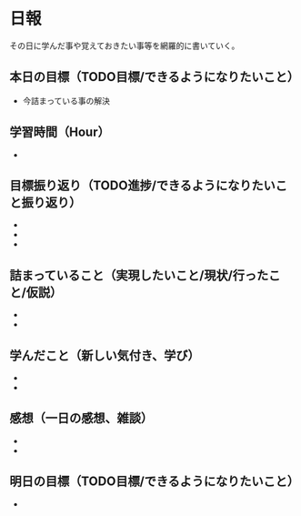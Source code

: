 # 日報
その日に学んだ事や覚えておきたい事等を網羅的に書いていく。
## 本日の目標（TODO目標/できるようになりたいこと）
- 今詰まっている事の解決
## 学習時間（Hour）
- 
## 目標振り返り（TODO進捗/できるようになりたいこと振り返り）
- 
- 
- 
## 詰まっていること（実現したいこと/現状/行ったこと/仮説）
- 
- 
## 学んだこと（新しい気付き、学び）
- 
- 
## 感想（一日の感想、雑談）
- 
- 
## 明日の目標（TODO目標/できるようになりたいこと）
- 